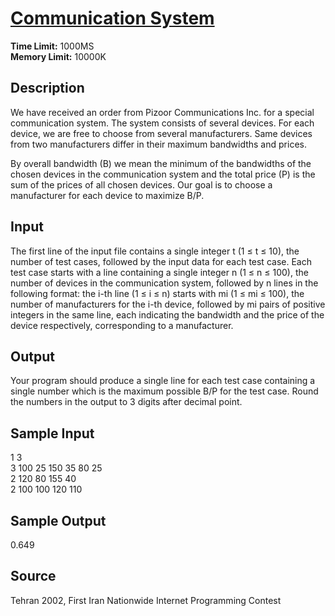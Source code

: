 # [Communication System](http://poj.org/problem?id=1018)

**Time Limit:** 1000MS  
**Memory Limit:** 10000K

## Description

We have received an order from Pizoor Communications Inc. for a special communication system. The system consists of several devices. For each device, we are free to choose from several manufacturers. Same devices from two manufacturers differ in their maximum bandwidths and prices.

By overall bandwidth (B) we mean the minimum of the bandwidths of the chosen devices in the communication system and the total price (P) is the sum of the prices of all chosen devices. Our goal is to choose a manufacturer for each device to maximize B/P. 

## Input

The first line of the input file contains a single integer t (1 ≤ t ≤ 10), the number of test cases, followed by the input data for each test case. Each test case starts with a line containing a single integer n (1 ≤ n ≤ 100), the number of devices in the communication system, followed by n lines in the following format: the i-th line (1 ≤ i ≤ n) starts with mi (1 ≤ mi ≤ 100), the number of manufacturers for the i-th device, followed by mi pairs of positive integers in the same line, each indicating the bandwidth and the price of the device respectively, corresponding to a manufacturer.

## Output

Your program should produce a single line for each test case containing a single number which is the maximum possible B/P for the test case. Round the numbers in the output to 3 digits after decimal point. 

## Sample Input

1 3  
3 100 25 150 35 80 25  
2 120 80 155 40  
2 100 100 120 110

## Sample Output

0.649

## Source

Tehran 2002, First Iran Nationwide Internet Programming Contest
